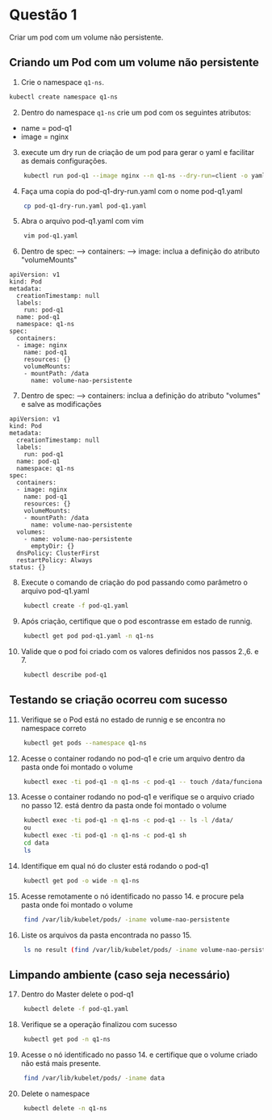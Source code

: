 # Questão 1

Criar um pod com um volume não persistente.

## Criando um Pod com um volume não persistente

1. Crie o namespace `q1-ns`.
```bash
kubectl create namespace q1-ns
```
2. Dentro do namespace `q1-ns` crie um pod com os seguintes atributos:
* name = pod-q1
* image = nginx

3. execute um dry run de criação de um pod para gerar o yaml e facilitar as demais configurações.
```bash
    kubectl run pod-q1 --image nginx --n q1-ns --dry-run=client -o yaml > pod-q1-dry-run.yaml
```
4. Faça uma copia do pod-q1-dry-run.yaml com o nome pod-q1.yaml
```bash
    cp pod-q1-dry-run.yaml pod-q1.yaml
```
5. Abra o arquivo pod-q1.yaml com vim
```bash
    vim pod-q1.yaml
```
6. Dentro de spec: --> containers: --> image: inclua a definição do atributo "volumeMounts"
```vim
apiVersion: v1
kind: Pod
metadata:
  creationTimestamp: null
  labels:
    run: pod-q1
  name: pod-q1
  namespace: q1-ns
spec:
  containers:
  - image: nginx
    name: pod-q1
    resources: {}
    volumeMounts:
    - mountPath: /data
      name: volume-nao-persistente
```
7. Dentro de spec: --> containers: inclua a definição do atributo "volumes" e salve as modificações
```vim
apiVersion: v1
kind: Pod
metadata:
  creationTimestamp: null
  labels:
    run: pod-q1
  name: pod-q1
  namespace: q1-ns
spec:
  containers:
  - image: nginx
    name: pod-q1
    resources: {}
    volumeMounts:
    - mountPath: /data
      name: volume-nao-persistente
  volumes:
    - name: volume-nao-persistente
      emptyDir: {}
  dnsPolicy: ClusterFirst
  restartPolicy: Always
status: {}

```
8. Execute o comando de criação do pod passando como parâmetro o arquivo pod-q1.yaml
```bash
    kubectl create -f pod-q1.yaml
```
9. Após criação, certifique que o pod escontrasse em estado de runnig.
```bash
    kubectl get pod pod-q1.yaml -n q1-ns
```
10. Valide que o pod foi criado com os valores definidos nos passos 2.,6. e 7.
```bash
    kubectl describe pod-q1
```
## Testando se criação ocorreu com sucesso

11. Verifique se o Pod está no estado de runnig e se encontra no namespace correto
```bash
    kubectl get pods --namespace q1-ns
```
12. Acesse o container rodando no pod-q1 e crie um arquivo dentro da pasta onde foi montado o volume
```bash
    kubectl exec -ti pod-q1 -n q1-ns -c pod-q1 -- touch /data/funciona
```
13. Acesse o container rodando no pod-q1 e verifique se o arquivo criado no passo 12. está dentro da pasta onde foi montado o volume
```bash
    kubectl exec -ti pod-q1 -n q1-ns -c pod-q1 -- ls -l /data/
    ou
    kubectl exec -ti pod-q1 -n q1-ns -c pod-q1 sh
    cd data
    ls
```
14. Identifique em qual nó do cluster está rodando o pod-q1
```bash
    kubectl get pod -o wide -n q1-ns
```
15. Acesse remotamente o nó identificado no passo 14. e procure pela pasta onde foi montado o volume
```bash
    find /var/lib/kubelet/pods/ -iname volume-nao-persistente
``` 
16. Liste os arquivos da pasta encontrada no passo 15.
```bash
    ls no result (find /var/lib/kubelet/pods/ -iname volume-nao-persistente)
``` 
## Limpando ambiente (caso seja necessário)

17. Dentro do Master delete o pod-q1
```bash
    kubectl delete -f pod-q1.yaml
``` 
18. Verifique se a operação finalizou com sucesso
```bash
    kubectl get pod -n q1-ns
``` 
19. Acesse o nó identificado no passo 14. e certifique que o volume criado não está mais presente.
```bash
    find /var/lib/kubelet/pods/ -iname data
``` 
20. Delete o namespace
```bash
    kubectl delete -n q1-ns
```
